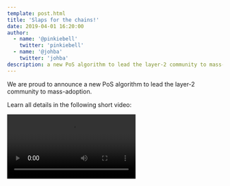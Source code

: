 ```yaml
---
template: post.html
title: 'Slaps for the chains!'
date: 2019-04-01 16:20:00
author:
  - name: '@pinkiebell'
    twitter: 'pinkiebell'
  - name: '@johba'
    twitter: 'johba'
description: a new PoS algorithm to lead the layer-2 community to mass-adoption.
---
```




We are proud to announce a new PoS algorithm to lead the layer-2 community to mass-adoption.

Learn all details in the following short video:

<video id='slap-player' class='video-js vjs-default-skin' controls>
	<source type='application/x-mpegURL' src="/media/slaps/forTheChains.m3u8">
</video>
<link href='https://vjs.zencdn.net/7.4.1/video-js.css' rel='stylesheet'>
<script src='https://vjs.zencdn.net/7.4.1/video.js'></script>
<script type='application/javascript'>videojs('slap-player');</script>